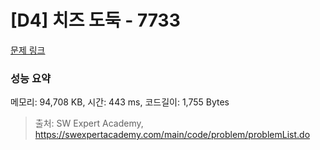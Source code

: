 # [D4] 치즈 도둑 - 7733 

[문제 링크](https://swexpertacademy.com/main/code/problem/problemDetail.do?contestProbId=AWrDOdQqRCUDFARG) 

### 성능 요약

메모리: 94,708 KB, 시간: 443 ms, 코드길이: 1,755 Bytes



> 출처: SW Expert Academy, https://swexpertacademy.com/main/code/problem/problemList.do